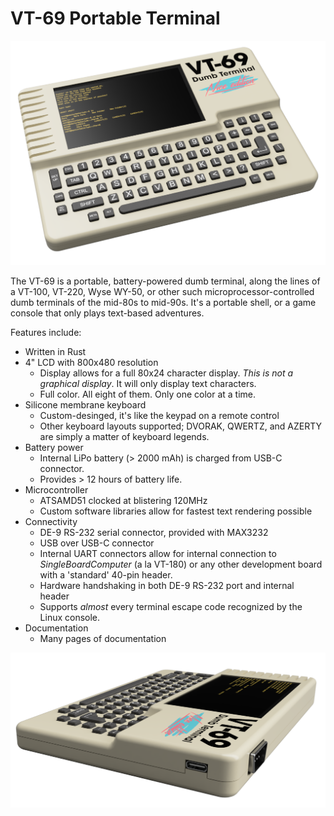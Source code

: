 # VT-69 Portable Terminal


![Front View Image](https://github.com/ViolenceWorks/VT-69/blob/main/Web-Assets/FullFrontal.png)

The VT-69 is a portable, battery-powered dumb terminal, along the lines of a VT-100, VT-220, Wyse WY-50, or other such microprocessor-controlled dumb terminals of the mid-80s to mid-90s. It's a portable shell, or a game console that only plays text-based adventures.

Features include:
* Written in Rust 
* 4" LCD with 800x480 resolution
  * Display allows for a full 80x24 character display. *This is not a graphical display*. It will only display text characters.
  * Full color. All eight of them. Only one color at a time.
* Silicone membrane keyboard
  * Custom-desinged, it's like the keypad on a remote control
  * Other keyboard layouts supported; DVORAK, QWERTZ, and AZERTY are simply a matter of keyboard legends.
* Battery power
  * Internal LiPo battery (> 2000 mAh) is charged from USB-C connector.
  * Provides > 12 hours of battery life.
* Microcontroller
  * ATSAMD51 clocked at blistering 120MHz
  * Custom software libraries allow for fastest text rendering possible	
* Connectivity
  * DE-9 RS-232 serial connector, provided with MAX3232
  * USB over USB-C connector
  * Internal UART connectors allow for internal connection to $Single Board Computer$ (a la VT-180) or any other development board with a 'standard' 40-pin header.
  * Hardware handshaking in both DE-9 RS-232 port and internal header
  * Supports _almost_ every terminal escape code recognized by the Linux console.
* Documentation
  * Many pages of documentation
  
![Side View Image](https://github.com/ViolenceWorks/VT-69/blob/main/Web-Assets/SideViewRender.png)
